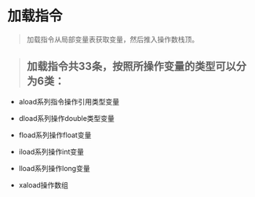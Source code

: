 # 加载指令

> 加载指令从局部变量表获取变量，然后推入操作数栈顶。

> ## 加载指令共33条，按照所操作变量的类型可以分为6类：

- aload系列指令操作引用类型变量

- dload系列操作double类型变量

- fload系列操作float变量

- iload系列操作int变量

- lload系列操作long变量

- xaload操作数组